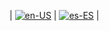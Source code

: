 | [![en-US](https://raw.githubusercontent.com/hjnilsson/country-flags/master/png100px/us.png)](https://github.com/IES-Rafael-Alberti/BossRush2023/wiki/Home)
| [![es-ES](https://raw.githubusercontent.com/hjnilsson/country-flags/master/png100px/es.png)](https://github.com/IES-Rafael-Alberti/BossRush2023/wiki/Home-es-ES) |